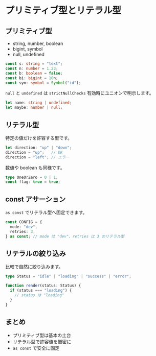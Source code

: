 # プリミティブ型とリテラル型

## プリミティブ型

- string, number, boolean
- bigint, symbol
- null, undefined

```ts
const s: string = "text";
const n: number = 1.23;
const b: boolean = false;
const bi: bigint = 10n;
const sym: symbol = Symbol("id");
```

`null` と `undefined` は `strictNullChecks` 有効時にユニオンで明示します。

```ts
let name: string | undefined;
let maybe: number | null;
```

## リテラル型

特定の値だけを許容する型です。

```ts
let direction: "up" | "down";
direction = "up";   // OK
direction = "left"; // エラー
```

数値や boolean も同様です。

```ts
type OneOrZero = 0 | 1;
const flag: true = true;
```

## const アサーション

`as const` でリテラル型へ固定できます。

```ts
const CONFIG = {
  mode: "dev",
  retries: 3,
} as const; // mode は "dev"、retries は 3 のリテラル型
```

## リテラルの絞り込み

比較で自然に絞り込みます。

```ts
type Status = "idle" | "loading" | "success" | "error";

function render(status: Status) {
  if (status === "loading") {
    // status は "loading"
  }
}
```

## まとめ

- プリミティブ型は基本の土台
- リテラル型で許容値を厳密に
- `as const` で安全に固定